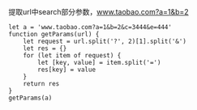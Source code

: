 提取url中search部分参数，www.taobao.com?a=1&b=2

```
let a = 'www.taobao.com?a=1&b=2&c=3444&e=444'
function getParams(url) {
    let request = url.split('?', 2)[1].split('&')
    let res = {}
    for (let item of request) {
        let [key, value] = item.split('=')
        res[key] = value
    }
    return res
}
getParams(a)

```
